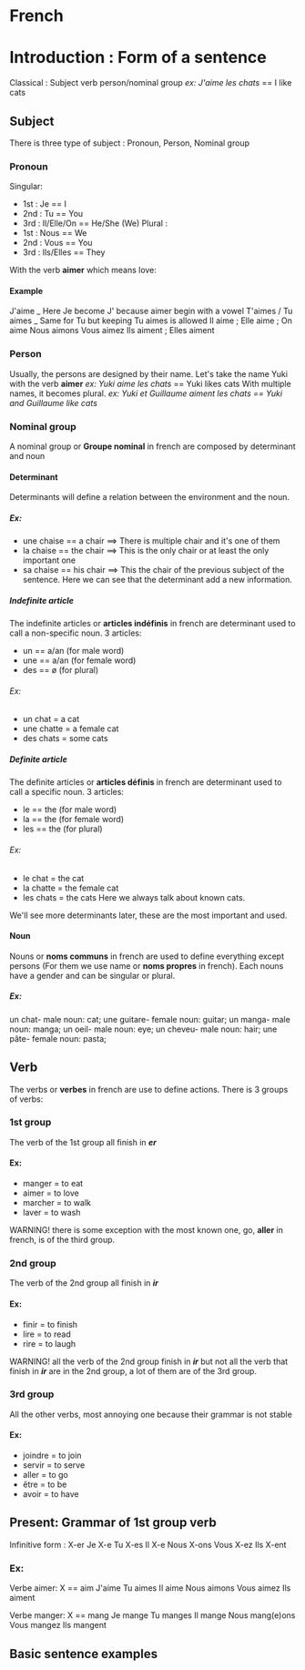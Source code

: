 # French

# Introduction : Form of a sentence

Classical : Subject verb person/nominal group
_ex: J'aime les chats_ == I like cats

## Subject

There is three type of subject : Pronoun, Person, Nominal group

### Pronoun

Singular:

-   1st : Je == I
-   2nd : Tu == You
-   3rd : Il/Elle/On == He/She (We)
    Plural :
-   1st : Nous == We
-   2nd : Vous == You
-   3rd : Ils/Elles == They

With the verb **aimer** which means love:

#### Example

J'aime _ Here Je become J' because aimer begin with a vowel
T'aimes / Tu aimes _ Same for Tu but keeping Tu aimes is allowed
Il aime ; Elle aime ; On aime
Nous aimons
Vous aimez
Ils aiment ; Elles aiment

### Person

Usually, the persons are designed by their name. Let's take the name Yuki with the verb **aimer**
_ex: Yuki aime les chats_ == Yuki likes cats
With multiple names, it becomes plural.
_ex: Yuki et Guillaume aiment les chats == Yuki and Guillaume like cats_

### Nominal group

A nominal group or **Groupe nominal** in french are composed by determinant and noun

#### Determinant

Determinants will define a relation between the environment and the noun.

##### Ex:

-   une chaise == a chair ==> There is multiple chair and it's one of them
-   la chaise == the chair ==> This is the only chair or at least the only important one
-   sa chaise == his chair ==> This the chair of the previous subject of the sentence.
    Here we can see that the determinant add a new information.

##### Indefinite article

The indefinite articles or **articles indéfinis** in french are determinant used to call a non-specific noun.
3 articles:

-   un == a/an (for male word)
-   une == a/an (for female word)
-   des == ø (for plural)

###### Ex:

-   un chat = a cat
-   une chatte = a female cat
-   des chats = some cats

##### Definite article

The definite articles or **articles définis** in french are determinant used to call a specific noun.
3 articles:

-   le == the (for male word)
-   la == the (for female word)
-   les == the (for plural)

###### Ex:

-   le chat = the cat
-   la chatte = the female cat
-   les chats = the cats
    Here we always talk about known cats.

We'll see more determinants later, these are the most important and used.

#### Noun

Nouns or **noms communs** in french are used to define everything except persons (For them we use name or **noms propres** in french).
Each nouns have a gender and can be singular or plural.

##### Ex:

un chat- male noun: cat;
une guitare- female noun: guitar;
un manga- male noun: manga;
un oeil- male noun: eye;
un cheveu- male noun: hair;
une pâte- female noun: pasta;

## Verb

The verbs or **verbes** in french are use to define actions.
There is 3 groups of verbs:

### 1st group

The verb of the 1st group all finish in **_er_**

#### Ex:

-   manger = to eat
-   aimer = to love
-   marcher = to walk
-   laver = to wash

WARNING! there is some exception with the most known one, go, **aller** in french, is of the third group.

### 2nd group

The verb of the 2nd group all finish in **_ir_**

#### Ex:

-   finir = to finish
-   lire = to read
-   rire = to laugh

WARNING! all the verb of the 2nd group finish in **_ir_** but not all the verb that finish in **_ir_** are in the 2nd group, a lot of them are of the 3rd group.

### 3rd group

All the other verbs, most annoying one because their grammar is not stable

#### Ex:
- joindre = to join
- servir = to serve
- aller = to go
- être = to be
- avoir = to have

## Present: Grammar of 1st group verb

Infinitive form : X-er 
Je X-e
Tu X-es
Il X-e
Nous X-ons
Vous X-ez
Ils X-ent

### Ex:

Verbe aimer: X == aim
J'aime
Tu aimes
Il aime
Nous aimons
Vous aimez
Ils aiment

Verbe manger: X == mang
Je mange
Tu manges
Il mange
Nous mang(e)ons
Vous mangez
Ils mangent

## Basic sentence examples

